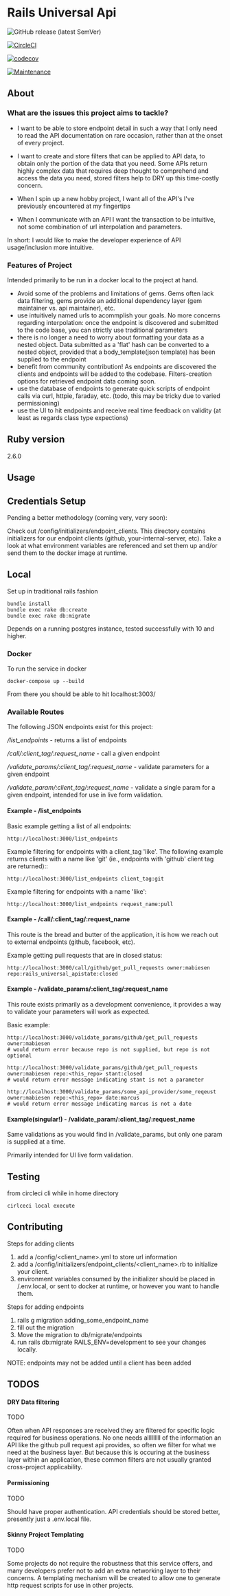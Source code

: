 # Rails Universal Api

![GitHub release (latest SemVer)](https://img.shields.io/github/v/release/mabiesen/rails_universal_api)

[![CircleCI](https://circleci.com/gh/mabiesen/rails_universal_api.svg?style=svg&circle-token=9ec2448fe91308350282e35c836d082a52706af6)](<LINK>)

[![codecov](https://codecov.io/gh/mabiesen/rails_universal_api/branch/master/graph/badge.svg)](https://codecov.io/gh/mabiesen/rails_universal_api)

[![Maintenance](https://img.shields.io/badge/Maintained%3F-yes-green.svg)](https://GitHub.com/mabiesen/rails_universal_api/graphs/commit-activity)


## About

### What are the issues this project aims to tackle?

* I want to be able to store endpoint detail in such a way that I only need to read the API documentation on rare occasion, rather than at the onset of every project.

* I want to create and store filters that can be applied to API data, to obtain only the portion of the data that you need.  Some APIs return highly complex data that requires deep thought to comprehend and access the data you need, stored filters help to DRY up this time-costly concern. 

* When I spin up a new hobby project, I want all of the API's I've previously encountered at my fingertips

* When I communicate with an API I want the transaction to be intuitive, not some combination of url interpolation and parameters.  

In short: I would like to make the developer experience of API usage/inclusion more intuitive.

### Features of Project

Intended primarily to be run in a docker local to the project at hand.

* Avoid some of the problems and limitations of gems.  Gems often lack data filtering, gems provide an additional dependency layer (gem maintainer vs. api maintainer), etc.
* use intuitively named urls to acommplish your goals.  No more concerns regarding interpolation: once the endpoint is discovered and submitted to the code base, you can strictly use traditional parameters
* there is no longer a need to worry about formatting your data as a nested object.  Data submitted as a 'flat' hash can be converted to a nested object, provided that a body_template(json template) has been supplied to the endpoint
* benefit from community contribution! As endpoints are discovered the clients and endpoints will be added to the codebase.  Filters-creation options for retrieved endpoint data coming soon.
* use the database of endpoints to generate quick scripts of endpoint calls via curl, httpie, faraday, etc. (todo, this may be tricky due to varied permissioning)
* use the UI to hit endpoints and receive real time feedback on validity (at least as regards class type expections)

## Ruby version

2.6.0

## Usage

## Credentials Setup

Pending a better methodology (coming very, very soon):

Check out /config/initializers/endpoint_clients.  This directory contains initializers for our endpoint clients (github, your-internal-server, etc).  Take a look at what environment variables are referenced and set them up and/or send them to the docker image at runtime.

## Local

Set up in traditional rails fashion
```
bundle install
bundle exec rake db:create
bundle exec rake db:migrate
```

Depends on a running postgres instance, tested successfully with 10 and higher.

### Docker

To run the service in docker

```
docker-compose up --build
```

From there you should be able to hit localhost:3003/

### Available Routes

The following JSON endpoints exist for this project:

*/list_endpoints* - returns a list of endpoints

*/call/:client_tag/:request_name* - call a given endpoint

*/validate_params/:client_tag/:request_name* - validate parameters for a given endpoint

*/validate_param/:client_tag/:request_name* - validate a single param for a given endpoint, intended for use in live form validation.

#### Example - /list_endpoints
Basic example getting a list of all endpoints:
```
http://localhost:3000/list_endpoints
```

Example filtering for endpoints with a client_tag 'like'. The following example returns clients with a name like 'git' (ie., endpoints with 'github' client tag are returned)::
```
http://localhost:3000/list_endpoints client_tag:git
```

Example filtering for endpoints with a name 'like':
```
http://localhost:3000/list_endpoints request_name:pull
```

#### Example - /call/:client_tag/:request_name

This route is the bread and butter of the application, it is how we reach out to external endpoints (github, facebook, etc).


Example getting pull requests that are in closed status:
```
http://localhost:3000/call/github/get_pull_requests owner:mabiesen repo:rails_universal_apistate:closed
```

#### Example - /validate_params/:client_tag/:request_name

This route exists primarily as a development convenience, it provides a way to validate your parameters will work as expected. 

Basic example:
```
http://localhost:3000/validate_params/github/get_pull_requests owner:mabiesen
# would return error because repo is not supplied, but repo is not optional

http://localhost:3000/validate_params/github/get_pull_requests owner:mabiesen repo:<this_repo> stant:closed
# would return error message indicating stant is not a parameter

http://localhost:3000/validate_params/some_api_provider/some_reqeust  owner:mabiesen repo:<this_repo> date:marcus
# would return error message indicating marcus is not a date
```

#### Example(singular!) - /validate_param/:client_tag/:request_name

Same validations as you would find in /validate_params, but only one param is supplied at a time.

Primarily intended for UI live form validation.

## Testing

from circleci cli while in home directory

```
cirlceci local execute
```

## Contributing

Steps for adding clients
1. add a /config/\<client_name\>.yml to store url information
2. add a /config/initializers/endpoint_clients/\<client_name\>.rb to initialize your client. 
4. environment variables consumed by the initializer should be placed in /.env.local, or sent to docker at runtime, or however you want to handle them.

Steps for adding endpoints
1. rails g migration adding_some_endpoint_name
2. fill out the migration
3. Move the migration to db/migrate/endpoints
4. run rails db:migrate RAILS_ENV=development to see your changes locally.

NOTE: endpoints may not be added until a client has been added

## TODOS

#### DRY Data filtering

TODO

Often when API responses are received they are filtered for specific logic required for business operations.  No one needs alllllllll of the information an API like  the github pull request api provides, so often we filter for what we need at the business layer.  But because this is occuring at the business layer within an application, these common filters are not usually granted cross-project applicability.

#### Permissioning

TODO

Should have proper authentication.  API credentials should be stored better, presently just a .env.local file.

#### Skinny Project Templating

TODO

Some projects do not require the robustness that this service offers, and many developers prefer not to add an extra networking layer to their concerns.  A templating mechanism will be created to allow one to generate http request scripts for use in other projects.
